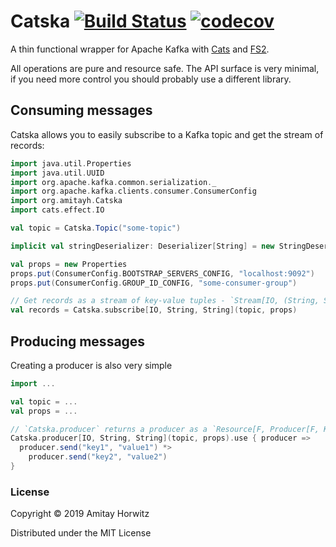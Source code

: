 # Catska [![Build Status](https://travis-ci.org/amitayh/catska.svg?branch=master)](https://travis-ci.org/amitayh/catska) [![codecov](https://codecov.io/gh/amitayh/catska/branch/master/graph/badge.svg)](https://codecov.io/gh/amitayh/catska)

A thin functional wrapper for Apache Kafka with [Cats](https://typelevel.org/cats/) and [FS2](https://fs2.io/).

All operations are pure and resource safe. The API surface is very minimal,
if you need more control you should probably use a different library.

## Consuming messages

Catska allows you to easily subscribe to a Kafka topic and get the stream of records:

```scala
import java.util.Properties
import java.util.UUID
import org.apache.kafka.common.serialization._
import org.apache.kafka.clients.consumer.ConsumerConfig
import org.amitayh.Catska
import cats.effect.IO

val topic = Catska.Topic("some-topic")

implicit val stringDeserializer: Deserializer[String] = new StringDeserializer

val props = new Properties
props.put(ConsumerConfig.BOOTSTRAP_SERVERS_CONFIG, "localhost:9092")
props.put(ConsumerConfig.GROUP_ID_CONFIG, "some-consumer-group")

// Get records as a stream of key-value tuples - `Stream[IO, (String, String)]`
val records = Catska.subscribe[IO, String, String](topic, props)
```

## Producing messages

Creating a producer is also very simple

```scala
import ...

val topic = ...
val props = ...

// `Catska.producer` returns a producer as a `Resource[F, Producer[F, K, V]]`
Catska.producer[IO, String, String](topic, props).use { producer =>
  producer.send("key1", "value1") *>
    producer.send("key2", "value2")
}
```

### License

Copyright © 2019 Amitay Horwitz

Distributed under the MIT License
